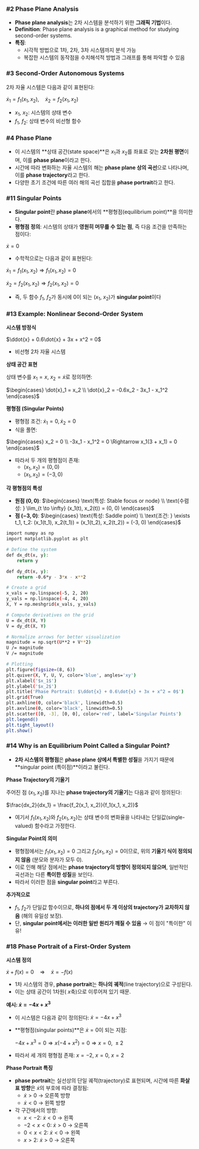 ### #2 Phase Plane Analysis

- **Phase plane analysis**는 2차 시스템을 분석하기 위한 **그래픽 기법**이다.
- **Definition**: Phase plane analysis is a graphical method for studying second-order systems.
- **특징**:
    - 시각적 방법으로 1차, 2차, 3차 시스템까지 분석 가능
    - 복잡한 시스템의 동작점을 수치해석적 방법과 그래프를 통해 파악할 수 있음

### #3 Second-Order Autonomous Systems

2차 자율 시스템은 다음과 같이 표현된다:

$\dot{x}_1 = f_1(x_1, x_2), \quad \dot{x}_2 = f_2(x_1, x_2)$

- $x_1$, $x_2$: 시스템의 상태 변수
- $f_1$, $f_2$: 상태 변수의 비선형 함수

### #4 Phase Plane

- 이 시스템의 **상태 공간(state space)**은 $x_1$과 $x_2$를 좌표로 갖는 **2차원 평면**이며, 이를 **phase plane**이라고 한다.
- 시간에 따라 변화하는 자율 시스템의 해는 **phase plane 상의 곡선**으로 나타나며, 이를 **phase trajectory**라고 한다.
- 다양한 초기 조건에 따른 여러 해의 곡선 집합을 **phase portrait**라고 한다.

### #11 Singular Points

- **Singular point**란 **phase plane**에서의 **평형점(equilibrium point)**을 의미한다.
- **평형점 정의**: 시스템의 상태가 **영원히 머무를 수 있는 점**, 즉 다음 조건을 만족하는 점이다:

$\dot{x} = 0$

- 수학적으로는 다음과 같이 표현된다:

$\dot{x}_1 = f_1(x_1, x_2) \Rightarrow f_1(x_1, x_2) = 0$

$\dot{x}_2 = f_2(x_1, x_2) \Rightarrow f_2(x_1, x_2) = 0$

- 즉, 두 함수 $f_1$, $f_2$가 동시에 0이 되는 ($x_1$, $x_2$)가 **singular point**이다

### #13 Example: Nonlinear Second-Order System

**시스템 방정식**

$\ddot{x} + 0.6\dot{x} + 3x + x^2 = 0$

- 비선형 2차 자율 시스템

**상태 공간 표현**

상태 변수를 $x_1 = x$, $x_2 = \dot{x}$로 정의하면:

$\begin{cases}
\dot{x}_1 = x_2 \\
\dot{x}_2 = -0.6x_2 - 3x_1 - x_1^2
\end{cases}$

**평형점 (Singular Points)**

- 평형점 조건: $\dot{x}_1 = 0, \dot{x}_2 = 0$
- 식을 풀면:

$\begin{cases}
x_2 = 0 \\
-3x_1 - x_1^2 = 0 \Rightarrow x_1(3 + x_1) = 0
\end{cases}$

- 따라서 두 개의 평형점이 존재:
    - $(x_1, x_2) = (0, 0)$
    - $(x_1, x_2) = (-3, 0)$

**각 평형점의 특성**

- **원점 $(0, 0)$**: $\begin{cases}
\text{특성: Stable focus or node} \\
\text{수렴성: } \lim_{t \to \infty} (x_1(t), x_2(t)) = (0, 0)
\end{cases}$
- **점 $(-3, 0)$**: $\begin{cases}
\text{특성: Saddle point} \\
\text{조건: } \exists t_1, t_2: (x_1(t_1), x_2(t_1)) = (x_1(t_2), x_2(t_2)) = (-3, 0)
\end{cases}$

```bash
import numpy as np
import matplotlib.pyplot as plt

# Define the system
def dx_dt(x, y):
    return y

def dy_dt(x, y):
    return -0.6*y - 3*x - x**2

# Create a grid
x_vals = np.linspace(-5, 2, 20)
y_vals = np.linspace(-4, 4, 20)
X, Y = np.meshgrid(x_vals, y_vals)

# Compute derivatives on the grid
U = dx_dt(X, Y)
V = dy_dt(X, Y)

# Normalize arrows for better visualization
magnitude = np.sqrt(U**2 + V**2)
U /= magnitude
V /= magnitude

# Plotting
plt.figure(figsize=(8, 6))
plt.quiver(X, Y, U, V, color='blue', angles='xy')
plt.xlabel('$x_1$')
plt.ylabel('$x_2$')
plt.title('Phase Portrait: $\ddot{x} + 0.6\dot{x} + 3x + x^2 = 0$')
plt.grid(True)
plt.axhline(0, color='black', linewidth=0.5)
plt.axvline(0, color='black', linewidth=0.5)
plt.scatter([0, -3], [0, 0], color='red', label='Singular Points')
plt.legend()
plt.tight_layout()
plt.show()

```

### #14 Why is an Equilibrium Point Called a Singular Point?

- **2차 시스템의 평형점**은 **phase plane 상에서 특별한 성질**을 가지기 때문에 **singular point (특이점)**이라고 불린다.

**Phase Trajectory의 기울기**

주어진 점 $(x_1, x_2)$를 지나는 **phase trajectory의 기울기**는 다음과 같이 정의된다:

$\frac{dx_2}{dx_1} = \frac{f_2(x_1, x_2)}{f_1(x_1, x_2)}$

- 여기서 $f_1(x_1, x_2)$와 $f_2(x_1, x_2)$는 상태 변수의 변화율을 나타내는 단일값(single-valued) 함수라고 가정한다.

**Singular Point의 의미**

- 평형점에서는 $f_1(x_1, x_2) = 0$ 그리고 $f_2(x_1, x_2) = 0$이므로, 위의 **기울기 식이 정의되지 않음** (분모와 분자가 모두 0).
- 이로 인해 해당 점에서는 **phase trajectory의 방향이 정의되지 않으며**, 일반적인 곡선과는 다른 **특이한 성질**을 보인다.
- 따라서 이러한 점을 **singular point**라고 부른다.

**추가적으로**

- $f_1$, $f_2$가 단일값 함수이므로, **하나의 점에서 두 개 이상의 trajectory가 교차하지 않음** (해의 유일성 보장).
- 단, **singular point에서는 이러한 일반 원리가 깨질 수 있음** → 이 점이 "특이한" 이유!

### #18 Phase Portrait of a First-Order System

**시스템 정의**

$\dot{x} + f(x) = 0 \quad \Rightarrow \quad \dot{x} = -f(x)$

- 1차 시스템의 경우, **phase portrait**는 **하나의 궤적**(line trajectory)으로 구성된다.
- 이는 상태 공간이 1차원( $x$축)으로 이루어져 있기 때문.

**예시: $\dot{x} = -4x + x^3$**

- 이 시스템은 다음과 같이 정의된다: $\dot{x} = -4x + x^3$
- **평형점(singular points)**은 $\dot{x} = 0$이 되는 지점:
    
    $-4x + x^3 = 0 \Rightarrow x(-4 + x^2) = 0 \Rightarrow x = 0,\ \pm2$
    
- 따라서 세 개의 평형점 존재: $x = -2$, $x = 0$, $x = 2$

**Phase Portrait 특징**

- **phase portrait**는 실선상의 단일 궤적(trajectory)로 표현되며, 시간에 따른 **화살표 방향**은 $\dot{x}$의 부호에 따라 결정됨:
    - $\dot{x} > 0$ → 오른쪽 방향
    - $\dot{x} < 0$ → 왼쪽 방향
- 각 구간에서의 방향:
    - $x < -2$: $\dot{x} < 0$ → 왼쪽
    - $-2 < x < 0$: $\dot{x} > 0$ → 오른쪽
    - $0 < x < 2$: $\dot{x} < 0$ → 왼쪽
    - $x > 2$: $\dot{x} > 0$ → 오른쪽